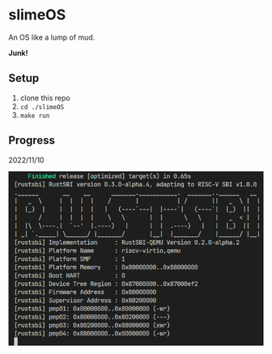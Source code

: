 # slimeOS

An OS like a lump of mud.

**Junk!**

## Setup

1. clone this repo
2. `cd ./slimeOS`
3. `make run`

## Progress

2022/11/10

![rustsbi](docs/imgs/feat_rustsbi.jpg)
